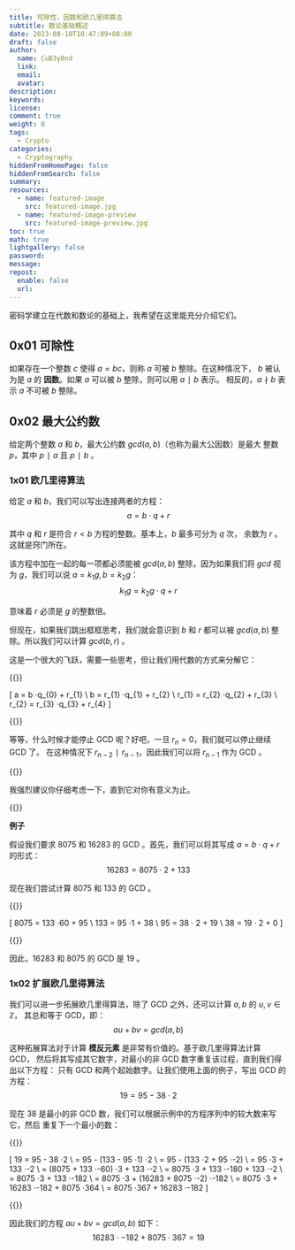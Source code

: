 ```yaml
---
title: 可除性，因数和欧几里得算法
subtitle: 数论基础概述
date: 2023-08-10T10:47:09+08:00
draft: false
author:
  name: CuB3y0nd
  link:
  email:
  avatar:
description:
keywords:
license:
comment: true
weight: 0
tags:
  - Crypto
categories:
  - Cryptography
hiddenFromHomePage: false
hiddenFromSearch: false
summary:
resources:
  - name: featured-image
    src: featured-image.jpg
  - name: featured-image-preview
    src: featured-image-preview.jpg
toc: true
math: true
lightgallery: false
password:
message:
repost:
  enable: false
  url:
---
```


密码学建立在代数和数论的基础上，我希望在这里能充分介绍它们。

<!--more-->

## 0x01 可除性

如果存在一个整数 $c$ 使得 $a = bc$，则称 $a$ 可被 $b$ 整除。在这种情况下，
$b$ 被认为是 $a$ 的 **因数**。如果 $a$ 可以被 $b$ 整除，则可以用 $a ∣ b$ 表示。
相反的，$a ∤ b$ 表示 $a$ 不可被 $b$ 整除。

## 0x02 最大公约数

给定两个整数 $a$ 和 $b$，最大公约数 $gcd(a, b)$（也称为最大公因数）是最大
整数 $p$，其中 $p ∣ a$ 且 $p ∣ b$ 。

### 1x01 欧几里得算法

给定 $a$ 和 $b$，我们可以写出连接两者的方程：$$a = b ⋅q + r$$

其中 $q$ 和 $r$ 是符合 $r < b$ 方程的整数。基本上，$b$ 最多可分为 $q$ 次，
余数为 $r$ 。这就是窍门所在。

该方程中加在一起的每一项都必须能被 $gcd(a, b)$ 整除，因为如果我们将 $gcd$
视为 $g$，我们可以说 $a = k_{1}g, b = k_{2}g$：$$k_{1}g = k_{2}g ⋅q + r$$

意味着 $r$ 必须是 $g$ 的整数倍。

但现在，如果我们跳出框框思考，我们就会意识到 $b$ 和 $r$ 都可以被 $gcd(a, b)$
整除。所以我们可以计算 $gcd(b, r)$ 。

这是一个很大的飞跃，需要一些思考，但让我们用代数的方式来分解它：

{{<raw>}}

\[ a = b ⋅q_{0} + r_{1} \\
b = r_{1} ⋅q_{1} + r_{2} \\
r_{1} = r_{2} ⋅q_{2} + r_{3} \\
r_{2} = r_{3} ⋅q_{3} + r_{4} \]

{{</raw>}}

等等，什么时候才能停止 GCD 呢？好吧，一旦 $r_{n} = 0$，我们就可以停止继续 GCD 了。
在这种情况下 $r_{n-2} ∣ r_{n-1}$，因此我们可以将 $r_{n-1}$ 作为 GCD 。

{{<admonition type="info">}}

我强烈建议你仔细考虑一下，直到它对你有意义为止。

{{</admonition>}}

**例子**

假设我们要求 8075 和 16283 的 GCD 。首先，我们可以将其写成 $a = b ⋅q + r$ 的形式：
$$16283 = 8075 ⋅2 + 133$$

现在我们尝试计算 8075 和 133 的 GCD 。

{{<raw>}}

\[ 8075 = 133 ⋅60 + 95 \\
133 = 95 ⋅1 + 38 \\
95 = 38 ⋅ 2 + 19 \\
38 = 19 ⋅ 2 + 0 \]

{{</raw>}}

因此，16283 和 8075 的 GCD 是 19 。

### 1x02 扩展欧几里得算法

我们可以进一步拓展欧几里得算法，除了 GCD 之外，还可以计算 $a, b$ 的 $u, v ∈ \mathbb{Z}$，
其总和等于 GCD，即：$$au + bv = gcd(a, b)$$

这种拓展算法对于计算 **模反元素** 是非常有价值的。基于欧几里得算法计算 GCD，
然后将其写成其它数字，对最小的非 GCD 数字重复该过程，直到我们得出以下方程：
只有 GCD 和两个起始数字。让我们使用上面的例子，写出 GCD 的方程：$$19 = 95 - 38 ⋅2$$

现在 38 是最小的非 GCD 数，我们可以根据示例中的方程序列中的较大数来写它，然后
重复下一个最小的数：

{{<raw>}}

\[ 19 = 95 - 38 ⋅2 \\
= 95 - (133 - 95 ⋅1) ⋅2 \\
= 95 - (133 ⋅2 + 95 ⋅-2) \\
= 95 ⋅3 + 133 ⋅-2 \\
= (8075 + 133 ⋅-60) ⋅3 + 133 ⋅-2 \\
= 8075 ⋅3 + 133 ⋅-180 + 133 ⋅-2 \\
= 8075 ⋅3 + 133 ⋅-182 \\
= 8075 ⋅3 + (16283 + 8075 ⋅-2) ⋅-182 \\
= 8075 ⋅3 + 16283 ⋅-182 + 8075 ⋅364 \\
= 8075 ⋅367 + 16283 ⋅-182 \]

{{</raw>}}

因此我们的方程 $au + bv = gcd(a, b)$ 如下：
$$16283 ⋅-182 + 8075 ⋅367 = 19$$

